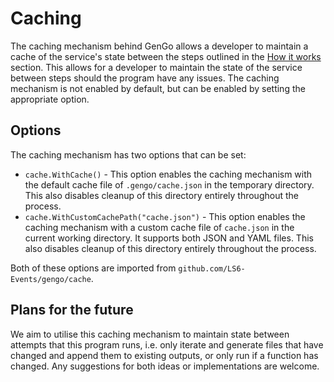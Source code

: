 # Caching

The caching mechanism behind GenGo allows a developer to maintain a cache of the service's state between the steps outlined in the [How it works](https://www.github.com/LS6-Events/docs/how-it-works.md) section. This allows for a developer to maintain the state of the service between steps should the program have any issues. The caching mechanism is not enabled by default, but can be enabled by setting the appropriate option.

## Options

The caching mechanism has two options that can be set:
* `cache.WithCache()` - This option enables the caching mechanism with the default cache file of `.gengo/cache.json` in the temporary directory. This also disables cleanup of this directory entirely throughout the process.
* `cache.WithCustomCachePath("cache.json")` - This option enables the caching mechanism with a custom cache file of `cache.json` in the current working directory. It supports both JSON and YAML files. This also disables cleanup of this directory entirely throughout the process.

Both of these options are imported from `github.com/LS6-Events/gengo/cache`.

## Plans for the future
We aim to utilise this caching mechanism to maintain state between attempts that this program runs, i.e. only iterate and generate files that have changed and append them to existing outputs, or only run if a function has changed. Any suggestions for both ideas or implementations are welcome.